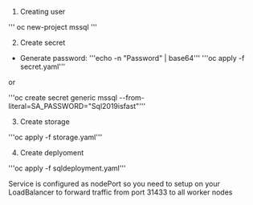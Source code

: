 1. Creating user

''' oc new-project mssql '''

2. Create secret
 - Generate password:
   '''echo -n "Password" | base64'''
'''oc apply -f secret.yaml'''

or

'''oc create secret generic mssql --from-literal=SA_PASSWORD="Sql2019isfast"'''

3. Create storage

'''oc apply -f storage.yaml'''

4. Create deplyoment

'''oc apply -f sqldeployment.yaml'''


Service is configured as nodePort so you need to setup on your LoadBalancer to forward traffic from port 31433 to all worker nodes
